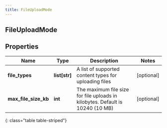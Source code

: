 ```yaml
---
title: FileUploadMode
---
```

## FileUploadMode

## Properties

|Name | Type | Description | Notes|
|------------ | ------------- | ------------- | -------------|
| **file_types** | **list[str]** | A list of supported content types for uploading files | [optional] |
| **max_file_size_kb** | **int** | The maximum file size for file uploads in kilobytes. Default is 10240 (10 MB) | [optional] |
{: class="table table-striped"}


